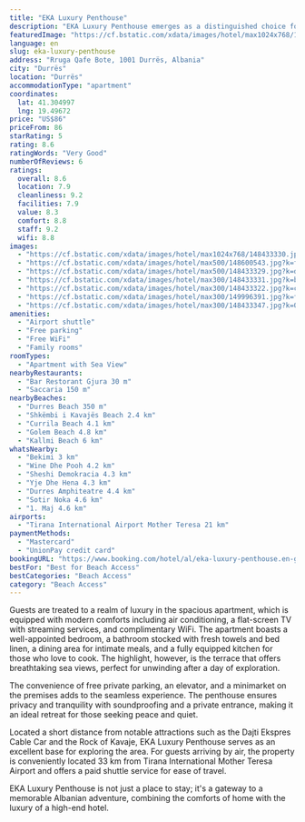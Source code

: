 ```yaml
---
title: "EKA Luxury Penthouse"
description: "EKA Luxury Penthouse emerges as a distinguished choice for travelers seeking a blend of comfort and convenience in Durrës."
featuredImage: "https://cf.bstatic.com/xdata/images/hotel/max1024x768/148433330.jpg?k=635244af2d2d9ea66476be027016a3f72d860c8b219de59e5d09548a9e88fd23&o=&hp=1"
language: en
slug: eka-luxury-penthouse
address: "Rruga Qafe Bote, 1001 Durrës, Albania"
city: "Durrës"
location: "Durrës"
accommodationType: "apartment"
coordinates:
  lat: 41.304997
  lng: 19.49672
price: "US$86"
priceFrom: 86
starRating: 5
rating: 8.6
ratingWords: "Very Good"
numberOfReviews: 6
ratings:
  overall: 8.6
  location: 7.9
  cleanliness: 9.2
  facilities: 7.9
  value: 8.3
  comfort: 8.8
  staff: 9.2
  wifi: 8.8
images:
  - "https://cf.bstatic.com/xdata/images/hotel/max1024x768/148433330.jpg?k=635244af2d2d9ea66476be027016a3f72d860c8b219de59e5d09548a9e88fd23&o=&hp=1"
  - "https://cf.bstatic.com/xdata/images/hotel/max500/148600543.jpg?k=f089a58fd9029e9d226f901e86d434d48a5b6ca163130e658bc6eb8a67476644&o=&hp=1"
  - "https://cf.bstatic.com/xdata/images/hotel/max500/148433329.jpg?k=df61ed0efd22fbcb8c90c1a131eeb9dc10b3f0b82b0957710c0c913473f34129&o=&hp=1"
  - "https://cf.bstatic.com/xdata/images/hotel/max300/148433331.jpg?k=bac7d97c2d7e0d05811196ba629f30e36b72685fa7268a75481669159913ce89&o=&hp=1"
  - "https://cf.bstatic.com/xdata/images/hotel/max300/148433322.jpg?k=cb459769661120faca4d8362784464bc1d65322ca0cacd826f346143ac415123&o=&hp=1"
  - "https://cf.bstatic.com/xdata/images/hotel/max300/149996391.jpg?k=f7f457cdd4989a9ef2e1b123f67d634758992aad5222ab651970981cf9711db5&o=&hp=1"
  - "https://cf.bstatic.com/xdata/images/hotel/max300/148433347.jpg?k=0091e1a78fcecec5bee5bf5367cdd60227c47e2802f591d51fef20b7b38f1be0&o=&hp=1"
amenities:
  - "Airport shuttle"
  - "Free parking"
  - "Free WiFi"
  - "Family rooms"
roomTypes:
  - "Apartment with Sea View"
nearbyRestaurants:
  - "Bar Restorant Gjura 30 m"
  - "Saccaria 150 m"
nearbyBeaches:
  - "Durres Beach 350 m"
  - "Shkëmbi i Kavajës Beach 2.4 km"
  - "Currila Beach 4.1 km"
  - "Golem Beach 4.8 km"
  - "Kallmi Beach 6 km"
whatsNearby:
  - "Bekimi 3 km"
  - "Wine Dhe Pooh 4.2 km"
  - "Sheshi Demokracia 4.3 km"
  - "Yje Dhe Hena 4.3 km"
  - "Durres Amphiteatre 4.4 km"
  - "Sotir Noka 4.6 km"
  - "1. Maj 4.6 km"
airports:
  - "Tirana International Airport Mother Teresa 21 km"
paymentMethods:
  - "Mastercard"
  - "UnionPay credit card"
bookingURL: "https://www.booking.com/hotel/al/eka-luxury-penthouse.en-gb.html?aid=8035640"
bestFor: "Best for Beach Access"
bestCategories: "Beach Access"
category: "Beach Access"
---
```


Guests are treated to a realm of luxury in the spacious apartment, which is equipped with modern comforts including air conditioning, a flat-screen TV with streaming services, and complimentary WiFi. The apartment boasts a well-appointed bedroom, a bathroom stocked with fresh towels and bed linen, a dining area for intimate meals, and a fully equipped kitchen for those who love to cook. The highlight, however, is the terrace that offers breathtaking sea views, perfect for unwinding after a day of exploration.

The convenience of free private parking, an elevator, and a minimarket on the premises adds to the seamless experience. The penthouse ensures privacy and tranquility with soundproofing and a private entrance, making it an ideal retreat for those seeking peace and quiet.

Located a short distance from notable attractions such as the Dajti Ekspres Cable Car and the Rock of Kavaje, EKA Luxury Penthouse serves as an excellent base for exploring the area. For guests arriving by air, the property is conveniently located 33 km from Tirana International Mother Teresa Airport and offers a paid shuttle service for ease of travel.

EKA Luxury Penthouse is not just a place to stay; it's a gateway to a memorable Albanian adventure, combining the comforts of home with the luxury of a high-end hotel.